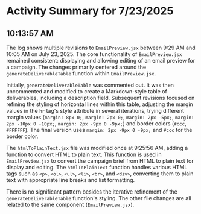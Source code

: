 # Activity Summary for 7/23/2025

## 10:13:57 AM
The log shows multiple revisions to `EmailPreview.jsx` between 9:29 AM and 10:05 AM on July 23, 2025.  The core functionality of `EmailPreview.jsx` remained consistent:  displaying and allowing editing of an email preview for a campaign.  The changes primarily centered around the `generateDeliverableTable` function within `EmailPreview.jsx`.

Initially, `generateDeliverableTable` was commented out. It was then uncommented and modified to create a Markdown-style table of deliverables, including a description field.  Subsequent revisions focused on refining the styling of horizontal lines within this table, adjusting the margin values in the `hr` tag's style attribute in several iterations,  trying different margin values (`margin: 8px 0;`, `margin: 2px 0;`, `margin: 2px -5px;`, `margin: 2px -10px 0 -10px;`, `margin: 2px -9px 0 -9px;`) and border colors (`#ccc`, `#FFFFFF`). The final version uses `margin: 2px -9px 0 -9px;` and `#ccc` for the border color.

The `htmlToPlainText.jsx` file was modified once at 9:25:56 AM, adding a function to convert HTML to plain text. This function is used in `EmailPreview.jsx` to convert the campaign brief from HTML to plain text for display and editing.  The `htmlToPlainText` function handles various HTML tags such as `<p>`, `<ol>`, `<ul>`, `<li>`, `<br>`, and `<div>`, converting them to plain text with appropriate line breaks and list formatting.

There is no significant pattern besides the iterative refinement of the `generateDeliverableTable` function's styling. The other file changes are all related to the same component (`EmailPreview.jsx`).
